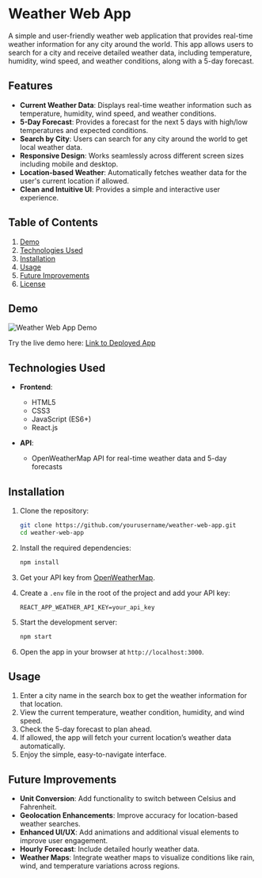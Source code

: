 # Weather Web App

A simple and user-friendly weather web application that provides real-time weather information for any city around the world. This app allows users to search for a city and receive detailed weather data, including temperature, humidity, wind speed, and weather conditions, along with a 5-day forecast.

## Features

- **Current Weather Data**: Displays real-time weather information such as temperature, humidity, wind speed, and weather conditions.
- **5-Day Forecast**: Provides a forecast for the next 5 days with high/low temperatures and expected conditions.
- **Search by City**: Users can search for any city around the world to get local weather data.
- **Responsive Design**: Works seamlessly across different screen sizes including mobile and desktop.
- **Location-based Weather**: Automatically fetches weather data for the user's current location if allowed.
- **Clean and Intuitive UI**: Provides a simple and interactive user experience.

## Table of Contents

1. [Demo](#demo)
2. [Technologies Used](#technologies-used)
3. [Installation](#installation)
4. [Usage](#usage)
5. [Future Improvements](#future-improvements)
6. [License](#license)

## Demo

![Weather Web App Demo](path_to_screenshot_or_demo_gif)

Try the live demo here: [Link to Deployed App](#)

## Technologies Used

- **Frontend**:
  - HTML5
  - CSS3
  - JavaScript (ES6+)
  - React.js

- **API**:
  - OpenWeatherMap API for real-time weather data and 5-day forecasts

## Installation

1. Clone the repository:

    ```bash
    git clone https://github.com/yourusername/weather-web-app.git
    cd weather-web-app
    ```

2. Install the required dependencies:

    ```bash
    npm install
    ```

3. Get your API key from [OpenWeatherMap](https://openweathermap.org/).

4. Create a `.env` file in the root of the project and add your API key:

    ```
    REACT_APP_WEATHER_API_KEY=your_api_key
    ```

5. Start the development server:

    ```bash
    npm start
    ```

6. Open the app in your browser at `http://localhost:3000`.

## Usage

1. Enter a city name in the search box to get the weather information for that location.
2. View the current temperature, weather condition, humidity, and wind speed.
3. Check the 5-day forecast to plan ahead.
4. If allowed, the app will fetch your current location’s weather data automatically.
5. Enjoy the simple, easy-to-navigate interface.

## Future Improvements

- **Unit Conversion**: Add functionality to switch between Celsius and Fahrenheit.
- **Geolocation Enhancements**: Improve accuracy for location-based weather searches.
- **Enhanced UI/UX**: Add animations and additional visual elements to improve user engagement.
- **Hourly Forecast**: Include detailed hourly weather data.
- **Weather Maps**: Integrate weather maps to visualize conditions like rain, wind, and temperature variations across regions.
